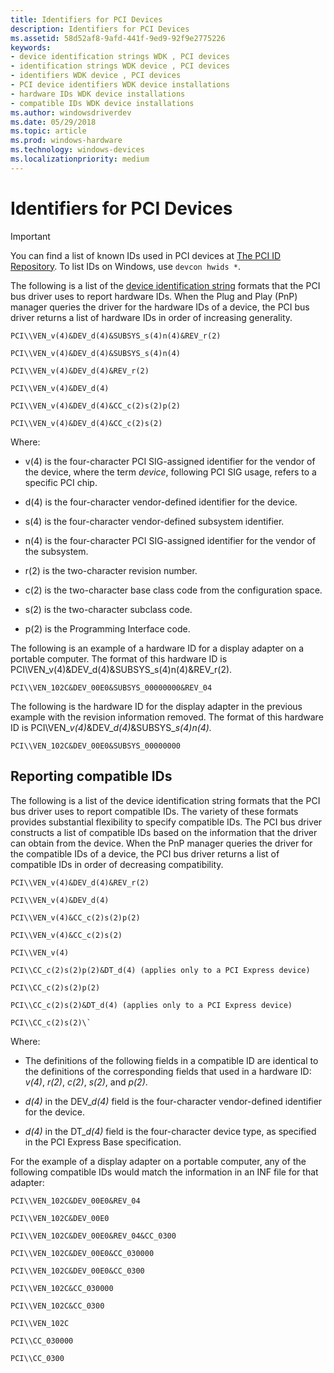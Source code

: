 ```yaml
---
title: Identifiers for PCI Devices
description: Identifiers for PCI Devices
ms.assetid: 58d52af8-9afd-441f-9ed9-92f9e2775226
keywords:
- device identification strings WDK , PCI devices
- identification strings WDK device , PCI devices
- identifiers WDK device , PCI devices
- PCI device identifiers WDK device installations
- hardware IDs WDK device installations
- compatible IDs WDK device installations
ms.author: windowsdriverdev
ms.date: 05/29/2018
ms.topic: article
ms.prod: windows-hardware
ms.technology: windows-devices
ms.localizationpriority: medium
---
```


# Identifiers for PCI Devices

> [!IMPORTANT]
> You can find a list of known IDs used in PCI devices at [The PCI ID Repository](https://pci-ids.ucw.cz/). To list IDs on Windows, use `devcon hwids *`.

The following is a list of the [device identification string](device-identification-strings.md) formats that the PCI bus driver uses to report hardware IDs. When the Plug and Play (PnP) manager queries the driver for the hardware IDs of a device, the PCI bus driver returns a list of hardware IDs in order of increasing generality.

```
PCI\\VEN_v(4)&DEV_d(4)&SUBSYS_s(4)n(4)&REV_r(2)

PCI\\VEN_v(4)&DEV_d(4)&SUBSYS_s(4)n(4)

PCI\\VEN_v(4)&DEV_d(4)&REV_r(2)

PCI\\VEN_v(4)&DEV_d(4)

PCI\\VEN_v(4)&DEV_d(4)&CC_c(2)s(2)p(2)

PCI\\VEN_v(4)&DEV_d(4)&CC_c(2)s(2)
```

Where:

-   v(4) is the four-character PCI SIG-assigned identifier for the vendor of the device, where the term *device*, following PCI SIG usage, refers to a specific PCI chip.

-   d(4) is the four-character vendor-defined identifier for the device.

-   s(4) is the four-character vendor-defined subsystem identifier.

-   n(4) is the four-character PCI SIG-assigned identifier for the vendor of the subsystem.

-   r(2) is the two-character revision number.

-   c(2) is the two-character base class code from the configuration space.

-   s(2) is the two-character subclass code.

-   p(2) is the Programming Interface code.

The following is an example of a hardware ID for a display adapter on a portable computer. The format of this hardware ID is PCI\\VEN_v(4)&DEV_d(4)&SUBSYS_s(4)n(4)&REV_r(2).

    PCI\\VEN_102C&DEV_00E0&SUBSYS_00000000&REV_04

The following is the hardware ID for the display adapter in the previous example with the revision information removed. The format of this hardware ID is PCI\\VEN_*v(4)*&DEV_*d(4)*&SUBSYS_*s(4)n(4).*

    PCI\\VEN_102C&DEV_00E0&SUBSYS_00000000

## Reporting compatible IDs

The following is a list of the device identification string formats that the PCI bus driver uses to report compatible IDs. The variety of these formats provides substantial flexibility to specify compatible IDs. The PCI bus driver constructs a list of compatible IDs based on the information that the driver can obtain from the device. When the PnP manager queries the driver for the compatible IDs of a device, the PCI bus driver returns a list of compatible IDs in order of decreasing compatibility.

```
PCI\\VEN_v(4)&DEV_d(4)&REV_r(2)

PCI\\VEN_v(4)&DEV_d(4)

PCI\\VEN_v(4)&CC_c(2)s(2)p(2)

PCI\\VEN_v(4)&CC_c(2)s(2)

PCI\\VEN_v(4)

PCI\\CC_c(2)s(2)p(2)&DT_d(4) (applies only to a PCI Express device)

PCI\\CC_c(2)s(2)p(2)

PCI\\CC_c(2)s(2)&DT_d(4) (applies only to a PCI Express device)

PCI\\CC_c(2)s(2)\`
```

Where:

-   The definitions of the following fields in a compatible ID are identical to the definitions of the corresponding fields that used in a hardware ID: *v(4)*, *r(2)*, *c(2)*, *s(2)*, and *p(2)*.

-   *d(4)* in the DEV_*d(4)* field is the four-character vendor-defined identifier for the device.

-   *d(4)* in the DT_*d(4)* field is the four-character device type, as specified in the PCI Express Base specification.

For the example of a display adapter on a portable computer, any of the following compatible IDs would match the information in an INF file for that adapter:

```
PCI\\VEN_102C&DEV_00E0&REV_04

PCI\\VEN_102C&DEV_00E0

PCI\\VEN_102C&DEV_00E0&REV_04&CC_0300

PCI\\VEN_102C&DEV_00E0&CC_030000

PCI\\VEN_102C&DEV_00E0&CC_0300

PCI\\VEN_102C&CC_030000

PCI\\VEN_102C&CC_0300

PCI\\VEN_102C

PCI\\CC_030000

PCI\\CC_0300
```
 

 





